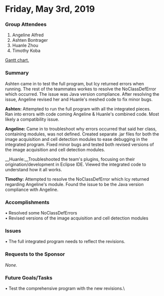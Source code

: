 # Friday, May 3rd, 2019

### Group Attendees
1. Angeline Alfred
2. Ashten Bontrager
3. Huanle Zhou
4. Timothy Koba


[Gantt chart.](https://prod.teamgantt.com/gantt/schedule/?ids=1432769&public_keys=M1SEDd8Q6NcE&zoom=d100&font_size=12&estimated_hours=0&assigned_resources=1&percent_complete=1&documents=0&comments=1&col_width=355&hide_header_tabs=0&menu_view=1&resource_filter=1&name_in_bar=0&name_next_to_bar=1&resource_names=1#user=&company=&custom=&date_filter=&hide_completed=false&color_filter=&ids=1432769)
### Summary 
Ashten came in to test the full program, but Icy returned errors when running. The rest of the teammates workes to resolve
the NoClassDefError which occurred. The issue was Java version compliance. After resolving the issue, Angeline revised her and
Huanle's meshed code to fix minor bugs.

__Ashten:__ Attempted to run the full program with all the integrated pieces. Ran into errors with code coming Angeline & Huanle's
combined code. Most likely a compatibility issue. 

__Angeline:__ Came in to troubleshoot why errors occurred that said her class, containing modules, was not defined. 
Created separate .jar files for both the image acquisition and cell detection modules to ease debugging in the integrated
program. Fixed minor bugs and tested both revised versions of the image acquisition and cell detection modules.

__Huanle:__Troubleshooted the team's plugins, focusing on their origination/development in Eclipse IDE. Viewed the integrated code to
understand how it all works.

__Timothy:__ Attempted to resolve the NoClassDefError which Icy returned regarding Angeline's module. Found the issue to be
the Java version compliance with Angeline.

### Accomplishments
•	Resolved some NoClassDefErrors \
• Revised versions of the image acquisition and cell detection modules

### Issues
•	The full integrated program needs to reflect the revisions.

### Requests to the Sponsor
_None._

### Future Goals/Tasks
•	Test the comprehensive program with the new revisions.\
